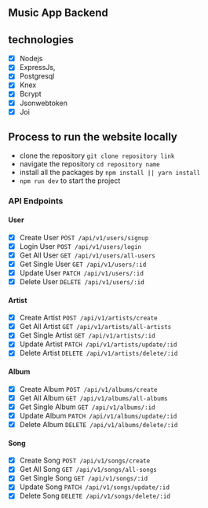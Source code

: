 ## Music App Backend

## technologies
- [x] Nodejs
- [x] ExpressJs,
- [x] Postgresql
- [x] Knex
- [x] Bcrypt
- [x] Jsonwebtoken
- [x] Joi

## Process to run the website locally
- clone the repository `git clone repository link`
- navigate the repository `cd repository name`
- install all the packages by `npm install || yarn install`
- `npm run dev` to start the project

### API Endpoints

#### User

- [x] Create User `POST /api/v1/users/signup`
- [x] Login User `POST /api/v1/users/login`
- [x] Get All User `GET /api/v1/users/all-users`
- [x] Get Single User `GET /api/v1/users/:id`
- [x] Update User `PATCH /api/v1/users/:id`
- [x] Delete User `DELETE /api/v1/users/:id`

#### Artist

- [x] Create Artist `POST /api/v1/artists/create`
- [x] Get All Artist `GET /api/v1/artists/all-artists`
- [x] Get Single Artist `GET /api/v1/artists/:id`
- [x] Update Artist `PATCH /api/v1/artists/update/:id`
- [x] Delete Artist `DELETE /api/v1/artists/delete/:id`

#### Album

- [x] Create Album `POST /api/v1/albums/create`
- [x] Get All Album `GET /api/v1/albums/all-albums`
- [x] Get Single Album `GET /api/v1/albums/:id`
- [x] Update Album `PATCH /api/v1/albums/update/:id`
- [x] Delete Album `DELETE /api/v1/albums/delete/:id`

#### Song

- [x] Create Song `POST /api/v1/songs/create`
- [x] Get All Song `GET /api/v1/songs/all-songs`
- [x] Get Single Song `GET /api/v1/songs/:id`
- [x] Update Song `PATCH /api/v1/songs/update/:id`
- [x] Delete Song `DELETE /api/v1/songs/delete/:id`